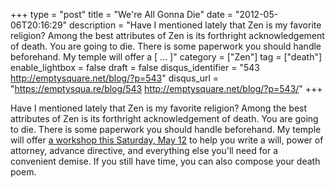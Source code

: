 +++
type = "post"
title = "We're All Gonna Die"
date = "2012-05-06T20:16:29"
description = "Have I mentioned lately that Zen is my favorite religion? Among the best attributes of Zen is its forthright acknowledgement of death. You are going to die. There is some paperwork you should handle beforehand. My temple will offer a [ ... ]"
category = ["Zen"]
tag = ["death"]
enable_lightbox = false
draft = false
disqus_identifier = "543 http://emptysquare.net/blog/?p=543"
disqus_url = "https://emptysqua.re/blog/543 http://emptysquare.net/blog/?p=543/"
+++

<p>Have I mentioned lately that Zen is my favorite religion? Among the best
attributes of Zen is its forthright acknowledgement of death. You are
going to die. There is some paperwork you should handle beforehand. My
temple will offer <a href="http://villagezendo.org/2012/02/getting-organized-for-the-inevitable/">a workshop this Saturday, May
12</a>
to help you write a will, power of attorney, advance directive, and
everything else you'll need for a convenient demise. If you still have
time, you can also compose your death poem.</p>
